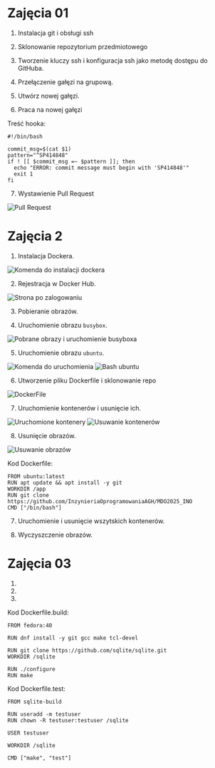 # Zajęcia 01

1. Instalacja git i obsługi ssh

2. Sklonowanie repozytorium przedmiotowego

3. Tworzenie kluczy ssh i konfiguracja ssh jako metodę dostępu do GitHuba.

4. Przełączenie gałęzi na grupową.

5. Utwórz nowej gałęzi.

6. Praca na nowej gałęzi

Treść hooka:
```
#!/bin/bash

commit_msg=$(cat $1)
pattern="^SP414848"
if ! [[ $commit_msg =~ $pattern ]]; then
  echo "ERROR: commit message must begin with 'SP414848'"
  exit 1
fi
```

7. Wystawienie Pull Request

![Pull Request](screens/lab1-last.png)

# Zajęcia 2

1. Instalacja Dockera.

![Komenda do instalacji dockera](screens/lab2-1.png)

2. Rejestracja w Docker Hub.

![Strona po zalogowaniu](screens/lab2-2.png)

3. Pobieranie obrazów.


4. Uruchomienie obrazu `busybox`.

![Pobrane obrazy i uruchomienie busyboxa](screens/lab2-3.png)

5. Uruchomienie obrazu `ubuntu`.

![Komenda do uruchomienia](screens/lab2-4.png)
![Bash ubuntu](screens/lab2-5.png)

6. Utworzenie pliku Dockerfile i sklonowanie repo

![DockerFile](screens/lab2-6.png)

7. Uruchomienie kontenerów i usunięcie ich.

![Uruchomione kontenery](screens/lab2-7.png)
![Usuwanie kontenerów](screens/lab2-8.png)

8. Usunięcie obrazów.

![Usuwanie obrazów](screens/lab2-9.png)

Kod Dockerfile:
```
FROM ubuntu:latest
RUN apt update && apt install -y git
WORKDIR /app
RUN git clone https://github.com/InzynieriaOprogramowaniaAGH/MDO2025_INO
CMD ["/bin/bash"]
```

7. Uruchomienie i usunięcie wszytskich kontenerów.

8. Wyczyszczenie obrazów.

# Zajęcia 03

1.

2.

3.

Kod Dockerfile.build:
```
FROM fedora:40

RUN dnf install -y git gcc make tcl-devel

RUN git clone https://github.com/sqlite/sqlite.git
WORKDIR /sqlite

RUN ./configure
RUN make
```

Kod Dockerfile.test:
```
FROM sqlite-build

RUN useradd -m testuser
RUN chown -R testuser:testuser /sqlite

USER testuser

WORKDIR /sqlite

CMD ["make", "test"]
```